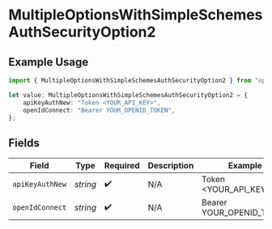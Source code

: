 # MultipleOptionsWithSimpleSchemesAuthSecurityOption2

## Example Usage

```typescript
import { MultipleOptionsWithSimpleSchemesAuthSecurityOption2 } from "openapi/sdk/models/operations";

let value: MultipleOptionsWithSimpleSchemesAuthSecurityOption2 = {
    apiKeyAuthNew: "Token <YOUR_API_KEY>",
    openIdConnect: "Bearer YOUR_OPENID_TOKEN",
};
```

## Fields

| Field                    | Type                     | Required                 | Description              | Example                  |
| ------------------------ | ------------------------ | ------------------------ | ------------------------ | ------------------------ |
| `apiKeyAuthNew`          | *string*                 | :heavy_check_mark:       | N/A                      | Token <YOUR_API_KEY>     |
| `openIdConnect`          | *string*                 | :heavy_check_mark:       | N/A                      | Bearer YOUR_OPENID_TOKEN |